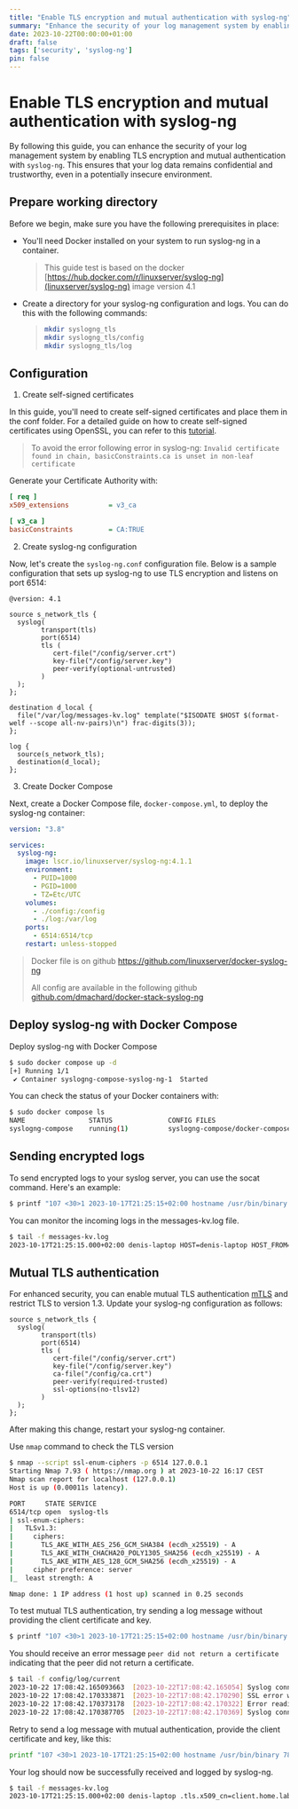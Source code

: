 ```yaml
---
title: "Enable TLS encryption and mutual authentication with syslog-ng"
summary: "Enhance the security of your log management system by enabling TLS encryption and mutual authentication"
date: 2023-10-22T00:00:00+01:00
draft: false
tags: ['security', 'syslog-ng']
pin: false
---
```


# Enable TLS encryption and mutual authentication with syslog-ng

By following this guide, you can enhance the security of your log management system by enabling TLS encryption and mutual authentication with `syslog-ng`. This ensures that your log data remains confidential and trustworthy, even in a potentially insecure environment.

## Prepare working directory

Before we begin, make sure you have the following prerequisites in place:

- You'll need Docker installed on your system to run syslog-ng in a container.
    > This guide test is based on the docker [https://hub.docker.com/r/linuxserver/syslog-ng](linuxserver/syslog-ng) image version 4.1

- Create a directory for your syslog-ng configuration and logs. You can do this with the following commands:

    > ```bash
    > mkdir syslogng_tls
    > mkdir syslogng_tls/config
    > mkdir syslogng_tls/log
    > ```

## Configuration

1. Create self-signed certificates

In this guide, you'll need to create self-signed certificates and place them in the conf folder.
For a detailed guide on how to create self-signed certificates using OpenSSL, you can refer to this [tutorial](https://dmachard.github.io/posts/0057-create-self-certificate/).

> To avoid the error following error in syslog-ng: `Invalid certificate found in chain, basicConstraints.ca is unset in non-leaf certificate`

Generate your Certificate Authority with:

```ini
[ req ]
x509_extensions          = v3_ca

[ v3_ca ]
basicConstraints         = CA:TRUE
```

2. Create syslog-ng configuration

Now, let's create the `syslog-ng.conf` configuration file. Below is a sample configuration that sets up syslog-ng to use TLS encryption and listens on port 6514:

```plain
@version: 4.1

source s_network_tls {
  syslog(
        transport(tls)
        port(6514)
        tls (
           cert-file("/config/server.crt")
           key-file("/config/server.key")
           peer-verify(optional-untrusted)
        )
  );
};

destination d_local {
  file("/var/log/messages-kv.log" template("$ISODATE $HOST $(format-welf --scope all-nv-pairs)\n") frac-digits(3));
};

log {
  source(s_network_tls);
  destination(d_local);
};
```

3. Create Docker Compose

Next, create a Docker Compose file, `docker-compose.yml`, to deploy the syslog-ng container:

```yaml
version: "3.8"

services:
  syslog-ng:
    image: lscr.io/linuxserver/syslog-ng:4.1.1
    environment:
      - PUID=1000
      - PGID=1000
      - TZ=Etc/UTC
    volumes:
      - ./config:/config
      - ./log:/var/log
    ports:
      - 6514:6514/tcp
    restart: unless-stopped
```

> Docker file is on github https://github.com/linuxserver/docker-syslog-ng
>
> All config are available in the following github [github.com/dmachard/docker-stack-syslog-ng](repository)

## Deploy syslog-ng with Docker Compose

Deploy syslog-ng with Docker Compose

```bash
$ sudo docker compose up -d
[+] Running 1/1
 ✔ Container syslogng-compose-syslog-ng-1  Started
```

You can check the status of your Docker containers with:

```bash
$ sudo docker compose ls
NAME                STATUS              CONFIG FILES
syslogng-compose    running(1)          syslogng-compose/docker-compose.yml
```

## Sending encrypted logs

To send encrypted logs to your syslog server, you can use the socat command. Here's an example:

```bash
$ printf "107 <30>1 2023-10-17T21:25:15+02:00 hostname /usr/bin/binary 78175 tag - This is a sample log message over TLS." | socat - openssl:127.0.0.1:6514,verify=0
```

You can monitor the incoming logs in the messages-kv.log file.

```bash
$ tail -f messages-kv.log
2023-10-17T21:25:15.000+02:00 denis-laptop HOST=denis-laptop HOST_FROM=denis-laptop MESSAGE="This is a sample log message over TLS." MSGID=tag PID=78175 PROGRAM=/usr/bin/binary SOURCE=s_network_tls
```

## Mutual TLS authentication

For enhanced security, you can enable mutual TLS authentication [mTLS](https://en.wikipedia.org/wiki/Mutual_authentication) and restrict TLS to version 1.3.
Update your syslog-ng configuration as follows:

```plain
source s_network_tls {
  syslog(
        transport(tls)
        port(6514)
        tls (
           cert-file("/config/server.crt")
           key-file("/config/server.key")
           ca-file("/config/ca.crt")
           peer-verify(required-trusted)
           ssl-options(no-tlsv12)
        )
  );
};
```

After making this change, restart your syslog-ng container.

Use `nmap` command to check the TLS version

```bash
$ nmap --script ssl-enum-ciphers -p 6514 127.0.0.1
Starting Nmap 7.93 ( https://nmap.org ) at 2023-10-22 16:17 CEST
Nmap scan report for localhost (127.0.0.1)
Host is up (0.00011s latency).

PORT     STATE SERVICE
6514/tcp open  syslog-tls
| ssl-enum-ciphers: 
|   TLSv1.3: 
|     ciphers: 
|       TLS_AKE_WITH_AES_256_GCM_SHA384 (ecdh_x25519) - A
|       TLS_AKE_WITH_CHACHA20_POLY1305_SHA256 (ecdh_x25519) - A
|       TLS_AKE_WITH_AES_128_GCM_SHA256 (ecdh_x25519) - A
|     cipher preference: server
|_  least strength: A

Nmap done: 1 IP address (1 host up) scanned in 0.25 seconds
```

To test mutual TLS authentication, try sending a log message without providing the client certificate and key. 

```bash
$ printf "107 <30>1 2023-10-17T21:25:15+02:00 hostname /usr/bin/binary 78175 tag - This is a sample log message over TLS." | socat - openssl:127.0.0.1:6514,verify=0
```

You should receive an error message `peer did not return a certificate` indicating that the peer did not return a certificate.

```bash
$ tail -f config/log/current
2023-10-22 17:08:42.165093663  [2023-10-22T17:08:42.165054] Syslog connection accepted; fd='13', client='AF_INET(172.21.0.1:46488)', local='AF_INET(0.0.0.0:6514)'
2023-10-22 17:08:42.170333871  [2023-10-22T17:08:42.170290] SSL error while reading stream; tls_error='error:0A0000C7:SSL routines::peer did not return a certificate', location='/config/syslog-ng.conf:7:4'
2023-10-22 17:08:42.170373178  [2023-10-22T17:08:42.170322] Error reading RFC6587 style framed data; fd='13', error='Connection reset by peer (104)'
2023-10-22 17:08:42.170387705  [2023-10-22T17:08:42.170369] Syslog connection closed; fd='13', client='AF_INET(172.21.0.1:46488)', local='AF_INET(0.0.0.0:6514)'
```

Retry to send a log message with mutual authentication, provide the client certificate and key, like this:

```bash
printf "107 <30>1 2023-10-17T21:25:15+02:00 hostname /usr/bin/binary 78175 tag - This is a sample log message over TLS." | socat - openssl:127.0.0.1:6514,cert=config/client.crt,key=config/client.key,verify=0
```

Your log should now be successfully received and logged by syslog-ng.

```bash
$ tail -f messages-kv.log
2023-10-17T21:25:15.000+02:00 denis-laptop .tls.x509_cn=client.home.lab .tls.x509_o=Home .tls.x509_ou=Lab HOST=denis-laptop HOST_FROM=denis-laptop MESSAGE="This is a sample log message over TLS." MSGID=tag PID=78175 PROGRAM=/usr/bin/binary SOURCE=s_network_tls
```
